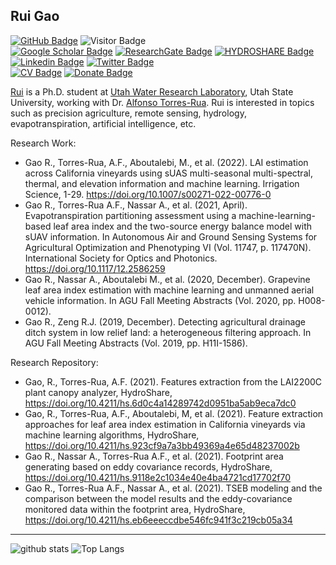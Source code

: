 ## Rui Gao

[![GitHub Badge](https://img.shields.io/github/followers/RuiGao9?style=social)](https://github.com/RuiGao9?tab=followers)
![Visitor Badge](https://visitor-badge.laobi.icu/badge?page_id=RuiGao9.RuiGao9)<br>
[![Google Scholar Badge](https://img.shields.io/badge/GoogleScholar-blue)](https://scholar.google.com/citations?user=t0JFmREAAAAJ&hl=en&oi=sra)
[![ResearchGate Badge](https://img.shields.io/badge/ResearchGate-green)](https://www.researchgate.net/profile/Rui-Gao-55)
[![HYDROSHARE Badge](https://img.shields.io/badge/HYDROSHARE-green)](https://www.hydroshare.org/home/)<br>
[![Linkedin Badge](https://img.shields.io/badge/Linkedin-blue)](https://www.linkedin.com/in/ruigao9)
[![Twitter Badge](https://img.shields.io/twitter/follow/RaymondGao7?style=social)](https://twitter.com/RaymondGao7)<br>
[![CV Badge](https://img.shields.io/badge/My-CV-critical)](https://docs.google.com/document/d/17rNtINxIvfdCsvx63fiuSdn-E3uxliuu/edit?usp=sharing&ouid=105016013657376940980&rtpof=true&sd=true)
[![Donate Badge](https://img.shields.io/badge/Buy%20me%20a%20coffee-blue.svg)](https://www.buymeacoffee.com/RuiGao)


[Rui](https://www.researchgate.net/profile/Rui-Gao-55) is a Ph.D. student at [Utah Water Research Laboratory](https://uwrl.usu.edu/), Utah State University, working with Dr. [Alfonso Torres-Rua](https://engineering.usu.edu/cee/people/faculty/torres-alfonso). Rui is interested in topics such as precision agriculture, remote sensing, hydrology, evapotranspiration, artificial intelligence, etc.<br> 

Research Work:
- Gao R., Torres-Rua, A.F., Aboutalebi, M., et al. (2022). LAI estimation across California vineyards using sUAS multi-seasonal multi-spectral, thermal, and elevation information and machine learning. Irrigation Science, 1-29. https://doi.org/10.1007/s00271-022-00776-0
- Gao R., Torres-Rua A.F., Nassar A., et al. (2021, April). Evapotranspiration partitioning assessment using a machine-learning-based leaf area index and the two-source energy balance model with sUAV information. In Autonomous Air and Ground Sensing Systems for Agricultural Optimization and Phenotyping VI (Vol. 11747, p. 117470N). International Society for Optics and Photonics. https://doi.org/10.1117/12.2586259
- Gao R., Nassar A., Aboutalebi M., et al. (2020, December). Grapevine leaf area index estimation with machine learning and unmanned aerial vehicle information. In AGU Fall Meeting Abstracts (Vol. 2020, pp. H008-0012).
- Gao R., Zeng R.J. (2019, December). Detecting agricultural drainage ditch system in low relief land: a heterogeneous filtering approach. In AGU Fall Meeting Abstracts (Vol. 2019, pp. H11I-1586).

Research Repository:
- Gao, R., Torres-Rua, A.F. (2021). Features extraction from the LAI2200C plant canopy analyzer, HydroShare, https://doi.org/10.4211/hs.6d0c4a14289742d0951ba5ab9eca7dc0
- Gao, R., Torres-Rua, A.F., Aboutalebi, M, et al. (2021). Feature extraction approaches for leaf area index estimation in California vineyards via machine learning algorithms, HydroShare, https://doi.org/10.4211/hs.923cf9a7a3bb49369a4e65d48237002b
- Gao R., Nassar A., Torres-Rua A.F., et al. (2021). Footprint area generating based on eddy covariance records, HydroShare, https://doi.org/10.4211/hs.9118e2c1034e40e4ba4721cd17702f70
- Gao R., Torres-Rua A.F., Nassar A., et al. (2021). TSEB modeling and the comparison between the model results and the eddy-covariance monitored data within the footprint area, HydroShare, https://doi.org/10.4211/hs.eb6eeeccdbe546fc941f3c219cb05a34

---

![github stats](https://github-readme-stats.vercel.app/api?username=RuiGao9&show_icons=true)
![Top Langs](https://github-readme-stats.vercel.app/api/top-langs/?username=RuiGao9&hide=javascript,go,html)
